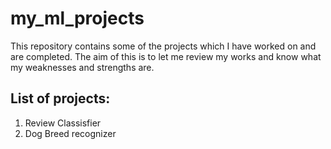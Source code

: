 # my_ml_projects

This repository contains some of the projects which I have worked on and are completed.
The aim of this is to let me review my works and know what my weaknesses and strengths are.

## List of projects:
1. Review Classisfier
2. Dog Breed recognizer
